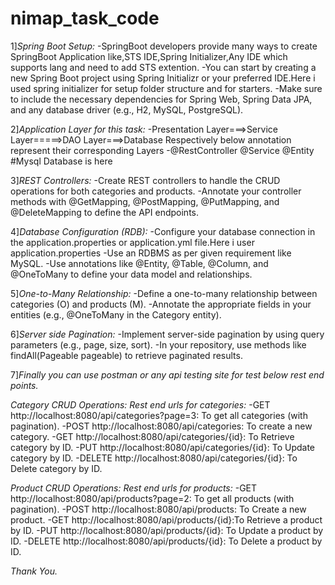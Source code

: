 # nimap_task_code

1]*Spring Boot Setup:*
 -SpringBoot developers provide many ways to create SpringBoot Application like,STS IDE,Spring Initializer,Any IDE which supports lang and need to add STS 
  extention. 
 -You can start by creating a new Spring Boot project using Spring Initializr or your preferred IDE.Here i used spring initializer for setup folder structure and 
  for starters.
 -Make sure to include the necessary dependencies for Spring Web, Spring Data JPA, and any database driver (e.g., H2, MySQL, PostgreSQL).

2]*Application Layer for this task:*
  -Presentation Layer===>Service Layer=====>DAO Layer===>Database Respectively below annotation represent their corresponding Layers
  -@RestController       @Service           @Entity       #Mysql Database is here 

3]*REST Controllers:*
 -Create REST controllers to handle the CRUD operations for both categories and products.
 -Annotate your controller methods with @GetMapping, @PostMapping, @PutMapping, and @DeleteMapping to define the API endpoints.

4]*Database Configuration (RDB):*
 -Configure your database connection in the application.properties or application.yml file.Here i user application.properties
 -Use an RDBMS as per given requirement like MySQL.
 -Use annotations like @Entity, @Table, @Column, and @OneToMany to define your data model and relationships.


5]*One-to-Many Relationship:*
 -Define a one-to-many relationship between categories (O) and products (M).
 -Annotate the appropriate fields in your entities (e.g., @OneToMany in the Category entity).

6]*Server side Pagination:*
 -Implement server-side pagination by using query parameters (e.g., page, size, sort).
 -In your repository, use methods like findAll(Pageable pageable) to retrieve paginated results.


7]*Finally you can use postman or any api testing site for test below rest end points.*

*Category CRUD Operations:*
*Rest end urls for categories:*
-GET http://localhost:8080/api/categories?page=3: To get all categories (with pagination).
-POST http://localhost:8080/api/categories: To create a new category.
-GET http://localhost:8080/api/categories/{id}:  To Retrieve category by ID.
-PUT http://localhost:8080/api/categories/{id}: To Update category by ID.
-DELETE http://localhost:8080/api/categories/{id}:  To Delete category by ID.

*Product CRUD Operations:*
*Rest end urls for products:*
-GET http://localhost:8080/api/products?page=2: To get all products (with pagination).
-POST http://localhost:8080/api/products: To Create a new product.
-GET http://localhost:8080/api/products/{id}:To Retrieve a product by ID.
-PUT http://localhost:8080/api/products/{id}: To Update a product by ID.
-DELETE http://localhost:8080/api/products/{id}: To Delete a product by ID.

*Thank You.*

